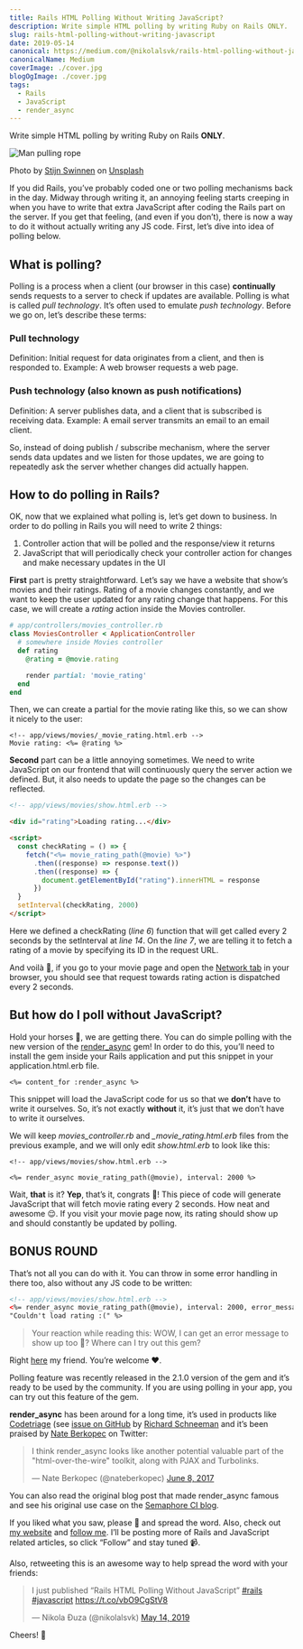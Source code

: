 ```yaml
---
title: Rails HTML Polling Without Writing JavaScript?
description: Write simple HTML polling by writing Ruby on Rails ONLY.
slug: rails-html-polling-without-writing-javascript
date: 2019-05-14
canonical: https://medium.com/@nikolalsvk/rails-html-polling-without-javascript-dc28200d2a71
canonicalName: Medium
coverImage: ./cover.jpg
blogOgImage: ./cover.jpg
tags:
  - Rails
  - JavaScript
  - render_async
---
```


Write simple HTML polling by writing Ruby on Rails **ONLY**.

![Man pulling rope](./cover.jpg)

<div class="photo-caption">
Photo by <a href="https://unsplash.com/photos/Q8FHN3qSq2w?utm_source=unsplash&utm_medium=referral&utm_content=creditCopyText">Stijn Swinnen</a> on <a href="https://unsplash.com/search/photos/pull?utm_source=unsplash&utm_medium=referral&utm_content=creditCopyText">Unsplash</a>
</div>

If you did Rails, you’ve probably coded one or two polling mechanisms back in the day. Midway through writing it, an annoying feeling starts creeping in when you have to write that extra JavaScript after coding the Rails part on the server. If you get that feeling, (and even if you don’t), there is now a way to do it without actually writing any JS code. First, let’s dive into idea of polling below.

## What is polling?

Polling is a process when a client (our browser in this case) **continually** sends requests to a server to check if updates are available. Polling is what is called _pull technology_. It’s often used to emulate _push technology_. Before we go on, let’s describe these terms:

### Pull technology

Definition: Initial request for data originates from a client, and then is responded to.
Example: A web browser requests a web page.

### Push technology (also known as push notifications)

Definition: A server publishes data, and a client that is subscribed is receiving data.
Example: A email server transmits an email to an email client.

So, instead of doing publish / subscribe mechanism, where the server sends data updates and we listen for those updates, we are going to repeatedly ask the server whether changes did actually happen.

## How to do polling in Rails?

OK, now that we explained what polling is, let’s get down to business. In order to do polling in Rails you will need to write 2 things:

1. Controller action that will be polled and the response/view it returns
2. JavaScript that will periodically check your controller action for changes and make necessary updates in the UI

**First** part is pretty straightforward. Let’s say we have a website that show’s movies and their ratings. Rating of a movie changes constantly, and we want to keep the user updated for any rating change that happens. For this case, we will create a _rating_ action inside the Movies controller.

```ruby
# app/controllers/movies_controller.rb
class MoviesController < ApplicationController
  # somewhere inside Movies controller
  def rating
    @rating = @movie.rating

    render partial: 'movie_rating'
  end
end
```

Then, we can create a partial for the movie rating like this, so we can show it nicely to the user:

```erb
<!-- app/views/movies/_movie_rating.html.erb -->
Movie rating: <%= @rating %>
```

**Second** part can be a little annoying sometimes. We need to write JavaScript on our frontend that will continuously query the server action we defined. But, it also needs to update the page so the changes can be reflected.

```html
<!-- app/views/movies/show.html.erb -->

<div id="rating">Loading rating...</div>

<script>
  const checkRating = () => {
    fetch("<%= movie_rating_path(@movie) %>")
      .then((response) => response.text())
      .then((response) => {
        document.getElementById("rating").innerHTML = response
      })
  }
  setInterval(checkRating, 2000)
</script>
```

Here we defined a checkRating (_line 6_) function that will get called every 2 seconds by the setInterval at _line 14_. On the _line 7_, we are telling it to fetch a rating of a movie by specifying its ID in the request URL.

And voilà 🎉, if you go to your movie page and open the [Network tab](https://developers.google.com/web/tools/chrome-devtools/network/) in your browser, you should see that request towards rating action is dispatched every 2 seconds.

## But how do I poll without JavaScript?

Hold your horses 🎠, we are getting there. You can do simple polling with the new version of the [render_async](https://github.com/renderedtext/render_async) gem! In order to do this, you’ll need to install the gem inside your Rails application and put this snippet in your application.html.erb file.

```erb
<%= content_for :render_async %>
```

This snippet will load the JavaScript code for us so that we **don’t** have to write it ourselves. So, it’s not exactly **without** it, it’s just that we don’t have to write it ourselves.

We will keep <i>movies_controller.rb</i> and <i>\_movie_rating.html.erb</i> files from the previous example, and we will only edit <i>show.html.erb</i> to look like this:

```erb
<!-- app/views/movies/show.html.erb -->

<%= render_async movie_rating_path(@movie), interval: 2000 %>
```

Wait, **that** is it? **Yep**, that’s it, congrats 🎉! This piece of code will generate JavaScript that will fetch movie rating every 2 seconds. How neat and awesome 😌. If you visit your movie page now, its rating should show up and should constantly be updated by polling.

## BONUS ROUND

That’s not all you can do with it. You can throw in some error handling in there too, also without any JS code to be written:

```html
<!-- app/views/movies/show.html.erb -->
<%= render_async movie_rating_path(@movie), interval: 2000, error_message:
"Couldn't load rating :(" %>
```

> Your reaction while reading this: WOW, I can get an error message to show up too 🤯? Where can I try out this gem?

Right [here](https://github.com/renderedtext/render_async) my friend. You’re welcome ❤️.

Polling feature was recently released in the 2.1.0 version of the gem and it’s ready to be used by the community. If you are using polling in your app, you can try out this feature of the gem.

**render_async** has been around for a long time, it’s used in products like [Codetriage](https://www.codetriage.com/) (see [issue on GitHub](https://github.com/codetriage/codetriage/issues/594) by [Richard Schneeman](https://twitter.com/schneems) and it’s been praised by [Nate Berkopec](https://twitter.com/nateberkopec) on Twitter:

<div class="center-box">
<blockquote class="twitter-tweet"><p lang="en" dir="ltr">I think render_async looks like another potential valuable part of the &quot;html-over-the-wire&quot; toolkit, along with PJAX and Turbolinks.</p>&mdash; Nate Berkopec (@nateberkopec) <a href="https://twitter.com/nateberkopec/status/872832015753773057?ref_src=twsrc%5Etfw">June 8, 2017</a></blockquote> <script async src="https://platform.twitter.com/widgets.js" charset="utf-8"></script>
</div>

You can also read the original blog post that made render_async famous and see his original use case on the [Semaphore CI blog](https://semaphoreci.com/blog/2017/06/08/speeding-up-rails-pages-with-render-async.html).

If you liked what you saw, please 👏 and spread the word. Also, check out [my website](http://nikolalsvk.github.io/) and [follow me](https://twitter.com/nikolalsvk). I’ll be posting more of Rails and JavaScript related articles, so click “Follow” and stay tuned 📹.

Also, retweeting this is an awesome way to help spread the word with your friends:

<div class="center-box">
<blockquote class="twitter-tweet tw-align-center"><p lang="en" dir="ltr">I just published “Rails HTML Polling Without JavaScript” <a href="https://twitter.com/hashtag/rails?src=hash&amp;ref_src=twsrc%5Etfw">#rails</a> <a href="https://twitter.com/hashtag/javascript?src=hash&amp;ref_src=twsrc%5Etfw">#javascript</a> <a href="https://t.co/vbO9CgStV8">https://t.co/vbO9CgStV8</a></p>&mdash; Nikola Đuza (@nikolalsvk) <a href="https://twitter.com/nikolalsvk/status/1128302853079089153?ref_src=twsrc%5Etfw">May 14, 2019</a></blockquote> <script async src="https://platform.twitter.com/widgets.js" charset="utf-8"></script>
</div>

Cheers! 🍻
